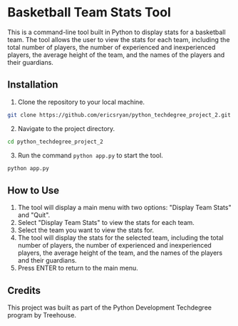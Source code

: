 # Basketball Team Stats Tool

This is a command-line tool built in Python to display stats for a basketball team. The tool allows the user to view the stats for each team, including the total number of players, the number of experienced and inexperienced players, the average height of the team, and the names of the players and their guardians.

## Installation

1. Clone the repository to your local machine.
```bash
git clone https://github.com/ericsryan/python_techdegree_project_2.git
```

2. Navigate to the project directory.
```bash
cd python_techdegree_project_2
```

3. Run the command `python app.py` to start the tool.
```bash
python app.py
```

## How to Use

1. The tool will display a main menu with two options: "Display Team Stats" and "Quit".
2. Select "Display Team Stats" to view the stats for each team.
3. Select the team you want to view the stats for.
4. The tool will display the stats for the selected team, including the total number of players, the number of experienced and inexperienced players, the average height of the team, and the names of the players and their guardians.
5. Press ENTER to return to the main menu.

## Credits

This project was built as part of the Python Development Techdegree program by Treehouse.